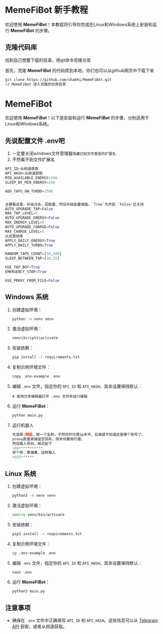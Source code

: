 # MemeFiBot 新手教程

欢迎使用 **MemeFiBot**！本教程将引导你完成在Linux和Windows系统上安装和运行 **MemeFiBot** 的步骤。

## 克隆代码库

找到自己想要下载的目录，用git命令克隆仓库

首先，克隆 **MemeFiBot** 的代码库到本地，你们也可以从github网页中下载下来

```bash
git clone https://github.com/shamhi/MemeFiBot.git
cd MemeFiBot 进入克隆的仓库目录
```
# MemeFiBot 

欢迎使用 **MemeFiBot**！以下是安装和运行 **MemeFiBot** 的步骤，分别适用于Linux和Windows系统。


## 先说配置文件 .env吧  

1. 一定要关闭windows文件管理器`隐藏已知文件类型的扩展名`
2. 不然看不到文件扩展名

``` python
API_ID=从频道获取
API_HASH=从频道获取
MIN_AVAILABLE_ENERGY=100
SLEEP_BY_MIN_ENERGY=200

ADD_TAPS_ON_TURBO=2500


主要看这里，升级点击，回能量，然后升级能量储值。`True`为开启 `False`位关闭
AUTO_UPGRADE_TAP=False
MAX_TAP_LEVEL=5
AUTO_UPGRADE_ENERGY=False
MAX_ENERGY_LEVEL=5
AUTO_UPGRADE_CHARGE=False
MAX_CHARGE_LEVEL=5
从这里结束
APPLY_DAILY_ENERGY=True
APPLY_DAILY_TURBO=True

RANDOM_TAPS_COUNT=[50,200]
SLEEP_BETWEEN_TAP=[10,25]

USE_TAP_BOT=True
EMERGENCY_STOP=True

USE_PROXY_FROM_FILE=False
```
## Windows 系统

1. 创建虚拟环境：

    ```bash
    python -m venv venv
    ```

2. 激活虚拟环境：

    ```bash
    venv\Scripts\activate
    ```

3. 安装依赖：

    ```bash
    pip install -r requirements.txt
    ```

4. 复制示例环境文件：

    ```bash
    copy .env-example .env
    ```

5. 编辑 `.env` 文件，指定你的 `API_ID` 和 `API_HASH`，其余设置保持默认：

    ```text
    # 使用文本编辑器打开 .env 文件并进行编辑
    ```

6. 运行 **MemeFiBot**：

    ```bash
    python main.py
    ```
7. 运行机器人

    ```python
    先选择1然后，取一个名称，不然你开代理ip多开，后面就不知道这是哪个账号了。
    proxy那里直接留空回车，除非你要用代理。
    然后输入号码，格式如下
    +86***********
    举个例：柬埔寨，这样输入
    +855******

    ```
## Linux 系统

1. 创建虚拟环境：

    ```bash
    python3 -m venv venv
    ```

2. 激活虚拟环境：

    ```bash
    source venv/bin/activate
    ```

3. 安装依赖：

    ```bash
    pip3 install -r requirements.txt
    ```

4. 复制示例环境文件：

    ```bash
    cp .env-example .env
    ```

5. 编辑 `.env` 文件，指定你的 `API_ID` 和 `API_HASH`，其余设置保持默认：

    ```bash
    nano .env
    ```

6. 运行 **MemeFiBot**：

    ```bash
    python3 main.py
    ```



## 注意事项

- 确保在 `.env` 文件中正确填写 `API_ID` 和 `API_HASH`。这些信息可以从 [Telegram API](https://my.telegram.org/) 获取，或者从频道获取。



